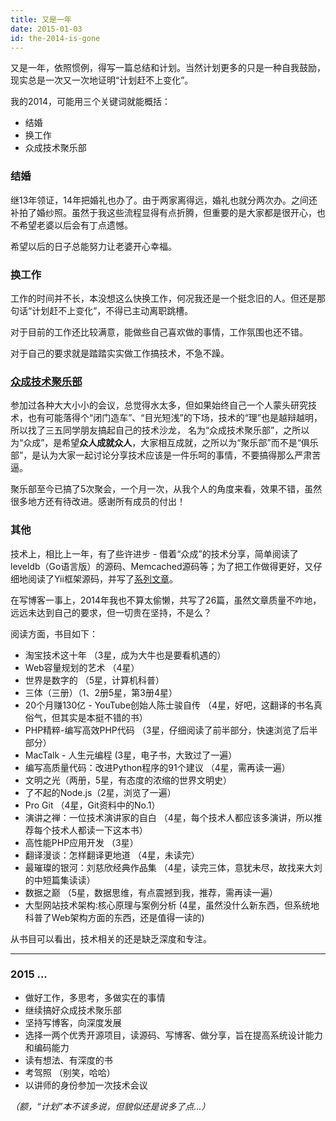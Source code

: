 ```yaml
---
title: 又是一年
date: 2015-01-03
id: the-2014-is-gone
---
```


又是一年，依照惯例，得写一篇总结和计划。当然计划更多的只是一种自我鼓励，现实总是一次又一次地证明“计划赶不上变化”。

我的2014，可能用三个关键词就能概括：

- 结婚
- 换工作
- 众成技术聚乐部


### 结婚

继13年领证，14年把婚礼也办了。由于两家离得远，婚礼也就分两次办。之间还补拍了婚纱照。虽然于我这些流程显得有点折腾，但重要的是大家都是很开心，也不希望老婆以后会有丁点遗憾。

希望以后的日子总能努力让老婆开心幸福。

### 换工作

工作的时间并不长，本没想这么快换工作，何况我还是一个挺念旧的人。但还是那句话“计划赶不上变化”，不得已主动离职跳槽。

对于目前的工作还比较满意，能做些自己喜欢做的事情，工作氛围也还不错。

对于自己的要求就是踏踏实实做工作搞技术，不急不躁。

### [众成技术聚乐部](http://happytechgroup.github.io/)

参加过各种大大小小的会议，总觉得水太多，但如果始终自己一个人蒙头研究技术，也有可能落得个“闭门造车”、“目光短浅”的下场，技术的“理”也是越辩越明，所以找了三五同学朋友搞起自己的技术沙龙，
名为“众成技术聚乐部”，之所以为“众成”，是希望**众人成就众人**，大家相互成就，之所以为“聚乐部”而不是“俱乐部”，是认为大家一起讨论分享技术应该是一件乐呵的事情，不要搞得那么严肃苦逼。

聚乐部至今已搞了5次聚会，一个月一次，从我个人的角度来看，效果不错，虽然很多地方还有待改进。感谢所有成员的付出！

### 其他

技术上，相比上一年，有了些许进步 - 借着“众成”的技术分享，简单阅读了leveldb（Go语言版）的源码、Memcached源码等；为了把工作做得更好，又仔细地阅读了Yii框架源码，并写了[系列文章](http://youngsterxyf.github.io/tag/yii.html)。

在写博客一事上，2014年我也不算太偷懒，共写了26篇，虽然文章质量不咋地，远远未达到自己的要求，但一切贵在坚持，不是么？

阅读方面，书目如下：

- 淘宝技术这十年 （3星，成为大牛也是要看机遇的）
- Web容量规划的艺术 （4星）
- 世界是数字的 （5星，计算机科普）
- 三体（三册）（1、2册5星，第3册4星）
- 20个月赚130亿 - YouTube创始人陈士骏自传 （4星，好吧，这翻译的书名真俗气，但其实是本挺不错的书）
- PHP精粹-编写高效PHP代码 （3星，仔细阅读了前半部分，快速浏览了后半部分）
- MacTalk - 人生元编程 (3星，电子书，大致过了一遍）
- 编写高质量代码：改进Python程序的91个建议 （4星，需再读一遍）
- 文明之光（两册，5星，有态度的浓缩的世界文明史）
- 了不起的Node.js（2星，浏览了一遍）
- Pro Git （4星，Git资料中的No.1）
- 演讲之禅：一位技术演讲家的自白 （4星，每个技术人都应该多演讲，所以推荐每个技术人都读一下这本书）
- 高性能PHP应用开发 （3星）
- 翻译漫谈：怎样翻译更地道 （4星，未读完）
- 最璀璨的银河：刘慈欣经典作品集 （4星，读完三体，意犹未尽，故找来大刘的中短篇集读读）
- 数据之巅 （5星，数据思维，有点震撼到我，推荐，需再读一遍）
- 大型网站技术架构:核心原理与案例分析 (4星，虽然没什么新东西，但系统地科普了Web架构方面的东西，还是值得一读的)

从书目可以看出，技术相关的还是缺乏深度和专注。

------

### 2015 ...

- 做好工作，多思考，多做实在的事情
- 继续搞好众成技术聚乐部
- 坚持写博客，向深度发展
- 选择一两个优秀开源项目，读源码、写博客、做分享，旨在提高系统设计能力和编码能力
- 读有想法、有深度的书
- 考驾照 （别笑，哈哈）
- 以讲师的身份参加一次技术会议

*（额，“计划”本不该多说，但貌似还是说多了点...）*